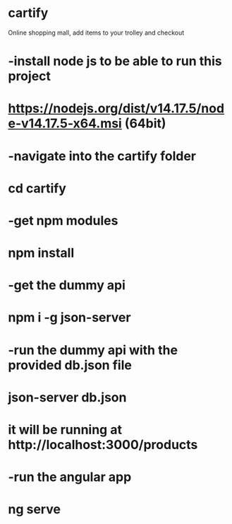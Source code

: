# cartify
 Online shopping mall, add items to your trolley and checkout

# -install node js to be able to run this project 
# https://nodejs.org/dist/v14.17.5/node-v14.17.5-x64.msi (64bit)

# -navigate into the cartify folder
# cd cartify

# -get npm modules 
# npm install

# -get the dummy api
# npm i -g json-server

# -run the dummy api with the provided db.json file
# json-server db.json

# it will be running at http://localhost:3000/products

# -run the angular app
# ng serve